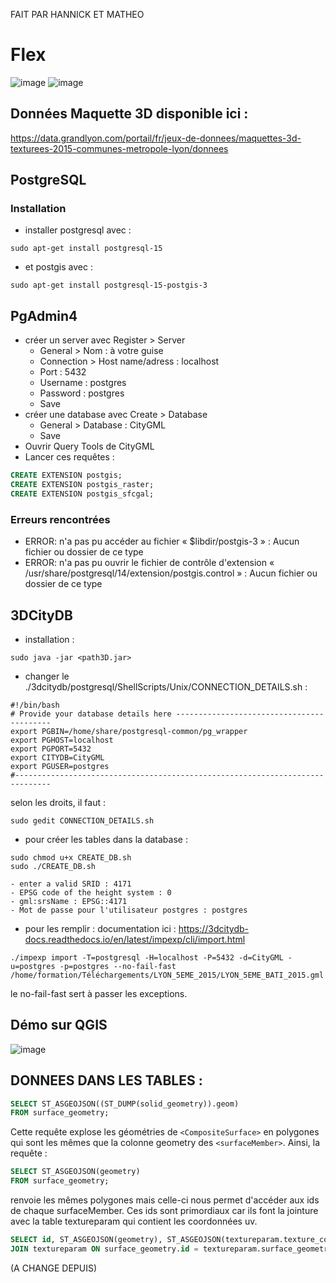 FAIT PAR HANNICK ET MATHEO

# Flex
![image](https://github.com/Lzrtn/ProjetGeomatique/assets/121936719/30d5537a-0336-4274-ae42-bbab7856bf0c)
![image](https://github.com/Lzrtn/ProjetGeomatique/assets/121936719/d52f8d60-aa6c-4533-991b-dec7c7849015)


## Données Maquette 3D disponible ici :
https://data.grandlyon.com/portail/fr/jeux-de-donnees/maquettes-3d-texturees-2015-communes-metropole-lyon/donnees

## PostgreSQL

### Installation
- installer postgresql avec :
```shell
sudo apt-get install postgresql-15
```
- et postgis avec : 
```shell
sudo apt-get install postgresql-15-postgis-3
```

## PgAdmin4

- créer un server avec Register > Server
  - General > Nom : à votre guise
  - Connection > Host name/adress : localhost
  - Port : 5432
  - Username : postgres
  - Password : postgres
  - Save
- créer une database avec Create > Database
  - General > Database : CityGML
  - Save
- Ouvrir Query Tools de CityGML
- Lancer ces requêtes :
```sql
CREATE EXTENSION postgis;
CREATE EXTENSION postgis_raster;
CREATE EXTENSION postgis_sfcgal;
```

### Erreurs rencontrées
- ERROR:  n'a pas pu accéder au fichier « $libdir/postgis-3 » : Aucun fichier ou dossier de ce type
- ERROR:  n'a pas pu ouvrir le fichier de contrôle d'extension « /usr/share/postgresql/14/extension/postgis.control » : Aucun fichier ou dossier de ce type 

## 3DCityDB
- installation : 
```shell
sudo java -jar <path3D.jar>
```
- changer le ./3dcitydb/postgresql/ShellScripts/Unix/CONNECTION_DETAILS.sh : 
```shell
#!/bin/bash
# Provide your database details here ------------------------------------------
export PGBIN=/home/share/postgresql-common/pg_wrapper
export PGHOST=localhost
export PGPORT=5432
export CITYDB=CityGML
export PGUSER=postgres
#------------------------------------------------------------------------------
```
selon les droits, il faut : 
```shell
sudo gedit CONNECTION_DETAILS.sh
```
- pour créer les tables dans la database :
```shell
sudo chmod u+x CREATE_DB.sh
sudo ./CREATE_DB.sh
```
    - enter a valid SRID : 4171
    - EPSG code of the height system : 0
    - gml:srsName : EPSG::4171
    - Mot de passe pour l'utilisateur postgres : postgres 

- pour les remplir :
documentation ici : https://3dcitydb-docs.readthedocs.io/en/latest/impexp/cli/import.html

```shell
./impexp import -T=postgresql -H=localhost -P=5432 -d=CityGML -u=postgres -p=postgres --no-fail-fast /home/formation/Téléchargements/LYON_5EME_2015/LYON_5EME_BATI_2015.gml
```
le no-fail-fast sert à passer les exceptions.

## Démo sur QGIS
![image](https://github.com/Lzrtn/ProjetGeomatique/assets/61098254/9bc964ee-a261-4956-9649-1488de4b81d4)

## DONNEES DANS LES TABLES :
```sql
SELECT ST_ASGEOJSON((ST_DUMP(solid_geometry)).geom)
FROM surface_geometry;
```
Cette requête explose les géométries de `<CompositeSurface>` en polygones qui sont les mêmes que la colonne geometry des `<surfaceMember>`.
Ainsi, la requête : 
```sql
SELECT ST_ASGEOJSON(geometry)
FROM surface_geometry;
```
renvoie  les mêmes polygones mais celle-ci nous permet d'accéder aux ids de chaque surfaceMember.
Ces ids sont primordiaux car ils font la jointure avec la table textureparam qui contient les coordonnées uv.

```sql
SELECT id, ST_ASGEOJSON(geometry), ST_ASGEOJSON(textureparam.texture_coordinates) FROM surface_geometry
JOIN textureparam ON surface_geometry.id = textureparam.surface_geometry_id;
```

(A CHANGE DEPUIS)














